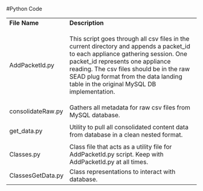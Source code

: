 #Python Code
<table>
<tr> <td><b>File Name</b></td> <td><b>Description</b></td> </tr>
<tr> <td>AddPacketId.py</td> <td><p>This script goes through all csv files in the current directory and appends a packet_id to each appliance gathering session. One packet_id represents one appliance reading. The csv files should be in the raw SEAD plug format from the data landing table in the original MySQL DB implementation.</p>  </td>
<tr> <td>consolidateRaw.py</td> <td>Gathers all metadata for raw csv files from MySQL database.</td> <tr>
<tr> <td><p>get_data.py </p> </td> <td>Utility to pull all consolidated content data from database in a clean nested format.</td> </tr>
<tr> <td>Classes.py</td> <td>Class file that acts as a utility file for AddPacketId.py script. Keep with AddPacketId.py at all times.</td> </tr>
<tr> <td>ClassesGetData.py</td> <td>Class representations to interact with database.</td> </tr>
</table>

